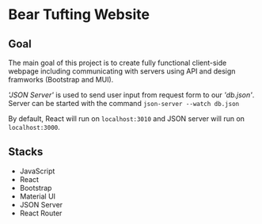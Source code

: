 # Bear Tufting Website

## Goal

The main goal of this project is to create fully functional client-side webpage including communicating with servers using API and design framworks (Bootstrap and MUI).

_'JSON Server'_ is used to send user input from request form to our _'db.json'_.
Server can be started with the command `json-server --watch db.json
`

By default, React will run on `localhost:3010` and JSON server will run on `localhost:3000`.

## Stacks

- JavaScript
- React
- Bootstrap
- Material UI
- JSON Server
- React Router
